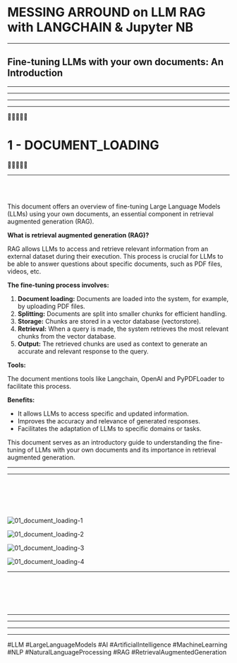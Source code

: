 


# MESSING ARROUND on LLM RAG with LANGCHAIN & Jupyter NB

---

## Fine-tuning LLMs with your own documents: An Introduction


----------------------------
----------------------------
----------------------------
----------------------------


📩📩📩📩📩
# 1 - DOCUMENT_LOADING
📩📩📩📩📩

---

<br>
<br>

This document offers an overview of fine-tuning Large Language Models (LLMs) using your own documents, an essential component in retrieval augmented generation (RAG).

**What is retrieval augmented generation (RAG)?**

RAG allows LLMs to access and retrieve relevant information from an external dataset during their execution. This process is crucial for LLMs to be able to answer questions about specific documents, such as PDF files, videos, etc.

**The fine-tuning process involves:**

1. **Document loading:** Documents are loaded into the system, for example, by uploading PDF files.
2. **Splitting:** Documents are split into smaller chunks for efficient handling.
3. **Storage:** Chunks are stored in a vector database (vectorstore).
4. **Retrieval:** When a query is made, the system retrieves the most relevant chunks from the vector database.
5. **Output:** The retrieved chunks are used as context to generate an accurate and relevant response to the query.

**Tools:**

The document mentions tools like Langchain, OpenAI and PyPDFLoader to facilitate this process.

**Benefits:**

- It allows LLMs to access specific and updated information.
- Improves the accuracy and relevance of generated responses.
- Facilitates the adaptation of LLMs to specific domains or tasks.

This document serves as an introductory guide to understanding the fine-tuning of LLMs with your own documents and its importance in retrieval augmented generation.


---

---
<br>
<br>
<br>
<br>

![01_document_loading-1](https://github.com/user-attachments/assets/2400661e-264c-4a34-aafb-4bb62b7c15d1)

![01_document_loading-2](https://github.com/user-attachments/assets/205f97b4-fc19-4670-affa-868224025e2a)

![01_document_loading-3](https://github.com/user-attachments/assets/2ae5bfec-8d4c-4ee7-a4ba-af061dfc5c4a)

![01_document_loading-4](https://github.com/user-attachments/assets/46cf5e27-608a-400e-9f9f-267169831bf1)



---
<br>
<br>
<br>
<br>



----------------------------
----------------------------
----------------------------
----------------------------












#LLM
#LargeLanguageModels
#AI
#ArtificialIntelligence
#MachineLearning
#NLP
#NaturalLanguageProcessing
#RAG
#RetrievalAugmentedGeneration
